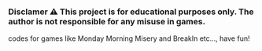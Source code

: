 ### Disclamer ⚠️ This project is for educational purposes only. The author is not responsible for any misuse in games.

codes for games like Monday Morning Misery and BreakIn etc..., have fun!
